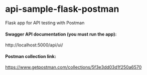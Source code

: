 # api-sample-flask-postman
Flask app for API testing with Postman

#### Swagger API documentation (you must run the app):
http://localhost:5000/api/ui/

#### Postman collection link:
https://www.getpostman.com/collections/5f3e3dd03d1f250a6570
